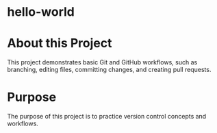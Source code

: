 # hello-world
# About this Project
This project demonstrates basic Git and GitHub workflows, such as branching, editing files, committing changes, and creating pull requests.

# Purpose
The purpose of this project is to practice version control concepts and workflows.
